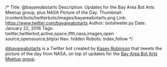 /*
Title: @bayareabotarts
Description: Updates for the Bay Area Bot Arts Meetup group, plus NASA Picture of the Day.
Thumbnail: /content/bots/twitterbots/images/bayareabotarts.png
Link: https://www.twitter.com/bayareabotarts
Author: botsheeter.py
Date: January 22, 2016
Tags: twitter,twitterbot,active,space,ifttt,nasa,images,open source,opensource,bitpixi
Nav: hidden
Robots: index,follow
*/

[@bayareabotarts](https://www.twitter.com/bayareabotarts) is a Twitter bot created by [Kasey Robinson](https://twitter.com/www.twitter.com/bitpixi) that tweets the picture of the day from NASA, on top of updates for the [Bay Area Bot Arts Meetup group](http://www.meetup.com/Bay-Area-Bot-Arts/).
